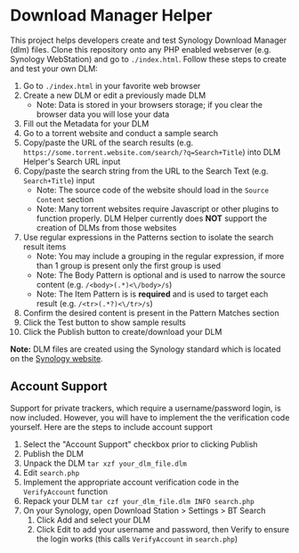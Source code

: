 # Download Manager Helper
This project helps developers create and test Synology Download Manager (dlm) files. Clone this repository onto any PHP enabled webserver (e.g. Synology WebStation) and go to `./index.html`. Follow these steps to create and test your own DLM:

1. Go to `./index.html` in your favorite web browser
2. Create a new DLM or edit a previously made DLM
    - Note: Data is stored in your browsers storage; if you clear the browser data you will lose your data
3. Fill out the Metadata for your DLM
4. Go to a torrent website and conduct a sample search
5. Copy/paste the URL of the search results (e.g. `https://some.torrent.website.com/search/?q=Search+Title`) into DLM Helper's Search URL input
6. Copy/paste the search string from the URL to the Search Text (e.g. `Search+Title`) input
    - Note: The source code of the website should load in the `Source Content` section
    - Note: Many torrent websites require Javascript or other plugins to function properly. DLM Helper currently does **NOT** support the creation of DLMs from those websites
7. Use regular expressions in the Patterns section to isolate the search result items
    - Note: You may include a grouping in the regular expression, if more than 1 group is present only the first group is used
    - Note: The Body Pattern is optional and is used to narrow the source content (e.g. `/<body>(.*)<\/body>/s`)
    - Note: The Item Pattern is is **required** and is used to target each result (e.g. `/<tr>(.*?)<\/tr>/s`)
8. Confirm the desired content is present in the Pattern Matches section
9. Click the Test button to show sample results
10. Click the Publish button to create/download your DLM

**Note:** DLM files are created using the Synology standard which is located on the [Synology website](https://global.download.synology.com/download/Document/DeveloperGuide/DLM_Guide.pdf).

## Account Support
Support for private trackers, which require a username/password login, is now included. However, you will have to implement the the verification code yourself. Here are the steps to include account support

1. Select the "Account Support" checkbox prior to clicking Publish
2. Publish the DLM
3. Unpack the DLM `tar xzf your_dlm_file.dlm`
4. Edit `search.php`
5. Implement the appropriate account verification code in the `VerifyAccount` function
6. Repack your DLM `tar czf your_dlm_file.dlm INFO search.php`
7. On your Synology, open Download Station > Settings > BT Search
    1. Click Add and select your DLM
    2. Click Edit to add your username and password, then Verify to ensure the login works (this calls `VerifyAccount` in `search.php`)